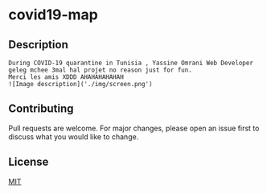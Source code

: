 # covid19-map

## Description
    During COVID-19 quarantine in Tunisia , Yassine Omrani Web Developer geleg mchee 3mal hal projet no reason just for fun.
    Merci les amis XDDD AHAHAHAHAHAH
    ![Image description]('./img/screen.png')

## Contributing
Pull requests are welcome. For major changes, please open an issue first to discuss what you would like to change.

## License
[MIT](https://choosealicense.com/licenses/mit/)